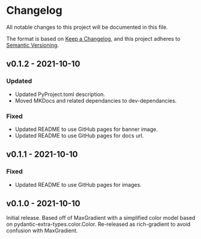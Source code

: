# Changelog

All notable changes to this project will be documented in this file.

The format is based on [Keep a Changelog](https://keepachangelog.com/en/1.0.0/),
and this project adheres to [Semantic Versioning](https://semver.org/spec/v2.0.0.html).

## v0.1.2 - 2021-10-10

### Updated
- Updated PyProject.toml description.
- Moved MKDocs and related dependancies to dev-dependancies.

### Fixed
- Updated README to use GitHub pages for banner image.
- Updated README to use GitHub pages for docs url.

## v0.1.1 - 2021-10-10

### Fixed
- Updated README to use GitHub pages for images.

## v0.1.0 - 2021-10-10

Initial release. Based off of MaxGradient with a simplified color model based on pydantic-extra-types.color.Color. Re-released as rich-gradient to avoid confusion with MaxGradient.

